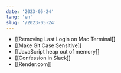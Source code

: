 ```yaml
---
date: '2023-05-24'
lang: 'en'
slug: '/2023-05-24'
---
```


- [[Removing Last Login on Mac Terminal]]
- [[Make Git Case Sensitive]]
- [[JavaScript heap out of memory]]
- [[Confession in Slack]]
- [[Render.com]]
